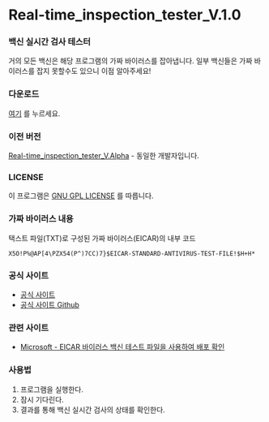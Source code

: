# Real-time_inspection_tester_V.1.0

### 백신 실시간 검사 테스터

거의 모든 백신은 해당 프로그램의 가짜 바이러스를 잡아냅니다.
일부 백신들은 가짜 바이러스를 잡지 못할수도 있으니 이점 알아주세요!

### 다운로드

[여기](https://github.com/TanzenT-Lab/Real-time_inspection_tester_V.1.0/archive/master.zip) 를 누르세요.

### 이전 버전

[Real-time_inspection_tester_V.Alpha](https://github.com/NewPremium/Real-time_inspection_tester_V.Alpha) - 동일한 개발자입니다.

### LICENSE

이 프로그램은 [GNU GPL LICENSE](http://korea.gnu.org/documents/copyleft/gpl.ko.html) 를 따릅니다.

### 가짜 바이러스 내용

택스트 파일(TXT)로 구성된 가짜 바이러스(EICAR)의 내부 코드

```
X5O!P%@AP[4\PZX54(P^)7CC)7}$EICAR-STANDARD-ANTIVIRUS-TEST-FILE!$H+H*
```

### 공식 사이트

* [공식 사이트](https://newpremium.github.io/Real-time_inspection_tester/Real-time_inspection_tester.html)
* [공식 사이트 Github](https://github.com/NewPremium/Real-time_inspection_tester)

### 관련 사이트

* [Microsoft - EICAR 바이러스 백신 테스트 파일을 사용하여 배포 확인](https://technet.microsoft.com/ko-kr/library/dd639352.aspx)

### 사용법

  1. 프로그램을 실행한다.
  2. 잠시 기다린다.
  3. 결과를 통해 백신 실시간 검사의 상태를 확인한다.
